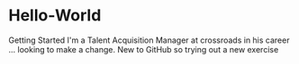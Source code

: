 # Hello-World
Getting Started
I'm a Talent Acquisition Manager at crossroads in his career ... looking to make a change.
New to GitHub so trying out a new exercise

